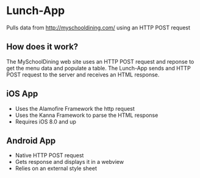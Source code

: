 # Lunch-App
Pulls data from http://myschooldining.com/ using an HTTP POST request

## How does it work?
The MySchoolDining web site uses an HTTP POST request and reponse to get the menu data and populate a table. The Lunch-App sends and HTTP POST request to the server and receives an HTML response.

## iOS App
* Uses the Alamofire Framework the http request
* Uses the Kanna Framework to parse the HTML response
* Requires iOS 8.0 and up

## Android App
* Native HTTP POST request
* Gets response and displays it in a webview
* Relies on an external style sheet
